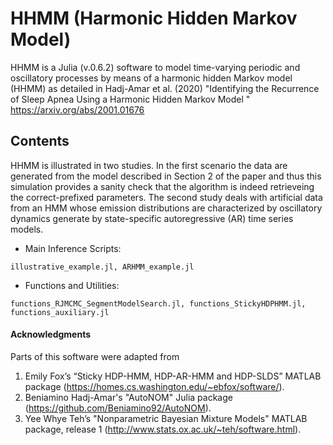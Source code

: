 
# HHMM (Harmonic Hidden Markov Model)

HHMM is a Julia (v.0.6.2) software to model time-varying periodic and oscillatory processes by means of a harmonic hidden Markov model (HHMM) as detailed in Hadj-Amar et al. (2020) "Identifying the Recurrence of Sleep Apnea Using a Harmonic Hidden Markov Model " https://arxiv.org/abs/2001.01676

## Contents

HHMM is illustrated in two studies. In the first scenario the data are generated from the model described in Section 2 of the paper and thus this simulation provides a sanity check that the algorithm is indeed retrieveing the correct-prefixed parameters. The second study deals with artificial data from an HMM whose emission distributions are characterized by oscillatory dynamics generate by state-specific autoregressive (AR) time series models. 




* Main Inference Scripts:
```
illustrative_example.jl, ARHMM_example.jl
```
* Functions and Utilities:
```
functions_RJMCMC_SegmentModelSearch.jl, functions_StickyHDPHMM.jl, functions_auxiliary.jl
```


#### Acknowledgments


Parts of this software were adapted from 

1. Emily Fox’s “Sticky HDP-HMM, HDP-AR-HMM and HDP-SLDS”  MATLAB package (https://homes.cs.washington.edu/~ebfox/software/).
2. Beniamino Hadj-Amar's "AutoNOM" Julia package (https://github.com/Beniamino92/AutoNOM).
3. Yee Whye Teh’s "Nonparametric Bayesian Mixture Models" MATLAB package, release 1 (http://www.stats.ox.ac.uk/~teh/software.html).




